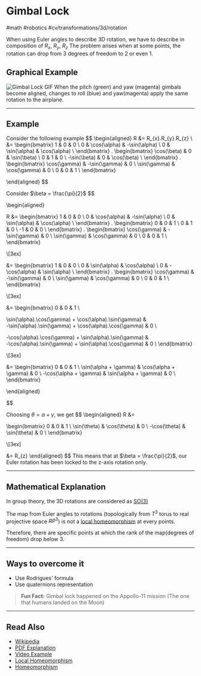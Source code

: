 # Gimbal Lock
#math #robotics #cv/transformations/3d/rotation  

When using Euler angles to describe 3D rotation, we have to describe in composition of $R_{x}$, $R_{y}$, $R_{z}$
The problem arises when at some points, the rotation can drop from 3 degrees of freedom to 2 or even 1.

## Graphical Example
![Gimbal Lock GIF](Gimbal_Lock_Plane.gif)
When the pitch (green) and yaw (magenta) gimbals become aligned, changes to roll (blue) and yaw(magenta) apply the same rotation to the airplane.

---
## Example

Consider the following example
$$
\begin{aligned}
R &= R_{x}.R_{y}.R_{z} \\
&= 
\begin{bmatrix}
1 & 0 & 0 \\
0 & \cos(\alpha) & -\sin(\alpha) \\ 
0 & \sin(\alpha) & \cos(\alpha) \\
\end{bmatrix}
.
\begin{bmatrix}
\cos(\beta) & 0 & \sin(\beta) \\
0 & 1 & 0 \\ 
-\sin(\beta) & 0 & \cos(\beta) \\
\end{bmatrix}
.
\begin{bmatrix}
\cos(\gamma) & -\sin(\gamma) & 0 \\
\sin(\gamma) & \cos(\gamma) & 0 \\ 
0 & 0 & 1 \\
\end{bmatrix}

\end{aligned}
$$

Consider $\beta = \frac{\pi}{2}$
$$

\begin{aligned}

R &= 
\begin{bmatrix}
1 & 0 & 0 \\
0 & \cos(\alpha) & -\sin(\alpha) \\ 
0 & \sin(\alpha) & \cos(\alpha) \\
\end{bmatrix}
.
\begin{bmatrix}
0 & 0 & 1 \\
0 & 1 & 0 \\ 
-1 & 0 & 0 \\
\end{bmatrix}
.
\begin{bmatrix}
\cos(\gamma) & -\sin(\gamma) & 0 \\
\sin(\gamma) & \cos(\gamma) & 0 \\ 
0 & 0 & 1 \\
\end{bmatrix} 

\\[3ex]

&=
\begin{bmatrix}
1 & 0 & 0 \\
0 & \sin(\alpha) & \cos(\alpha) \\ 
0 & -\cos(\alpha) & \sin(\alpha) \\
\end{bmatrix}
.
\begin{bmatrix}
\cos(\gamma) & -\sin(\gamma) & 0 \\
\sin(\gamma) & \cos(\gamma) & 0 \\ 
0 & 0 & 1 \\
\end{bmatrix}

\\[3ex]

&=
\begin{bmatrix}
0 & 0 & 1 \\

\sin(\alpha).\cos(\gamma) + \cos(\alpha).\sin(\gamma) &  
-\sin(\alpha).\sin(\gamma) + \cos(\alpha).\cos(\gamma) & 
0 \\ 

-\cos(\alpha).\cos(\gamma) + \sin(\alpha).\sin(\gamma) &  
-\cos(\alpha).\sin(\gamma) + \sin(\alpha).\cos(\gamma) &
0 \\
\end{bmatrix}

\\[3ex]

&= 
\begin{bmatrix}
0 & 0 & 1 \\
\sin(\alpha + \gamma) & \cos(\alpha + \gamma) & 0 \\ 
-\cos(\alpha + \gamma) & \sin(\alpha + \gamma) & 0 \\
\end{bmatrix}

\end{aligned}

$$

Choosing $\theta = \alpha + \gamma$, we get
$$
\begin{aligned}
R &= 

\begin{bmatrix}
0 & 0 & 1 \\
\sin(\theta) & \cos(\theta) & 0 \\ 
-\cos(\theta) & \sin(\theta) & 0 \\
\end{bmatrix}

\\[3ex]

&= R_{z}
\end{aligned}
$$
This means that at $\beta = \frac{\pi}{2}$, our Euler rotation has been locked to the z-axis rotation only.

---
## Mathematical Explanation
In group theory, the 3D rotations are considered as [SO(3)](https://en.wikipedia.org/wiki/3D_rotation_group)

The map from Euler angles to rotations (topologically from $T^3$ torus to real projective space $RP^3$) is not a [local homeomorphism](https://en.wikipedia.org/wiki/Local_homeomorphism) at every points.

Therefore, there are specific points at which the rank of the map(degrees of freedom) drop below 3.

---
## Ways to overcome it
- Use Rodrigues' formula
- Use quaternions representation


> **Fun Fact:** Gimbal lock happened on the Appollo-11 mission (The one that humans landed on the Moon)

---
## Read Also
- [Wikipedia](https://en.wikipedia.org/wiki/Gimbal_lock)
- [PDF Explanation](https://math.umd.edu/~immortal/MATH431/book/ch_gimballock.pdf)
- [Video Example](https://www.youtube.com/watch?v=z3dDsz4f20A&t=154s)
- [Local Homeomorphism](https://en.wikipedia.org/wiki/Local_homeomorphism)
- [Homeomorphism](https://en.wikipedia.org/wiki/Homeomorphism)
